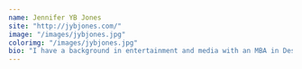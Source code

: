 ```yaml
---
name: Jennifer YB Jones
site: "http://jybjones.com/"
image: "/images/jybjones.jpg"
colorimg: "/images/jybjones.jpg"
bio: "I have a background in entertainment and media with an MBA in Design Strategy. I love finding exciting and engaging ways business, design, and tech can solve everyday problems that deliver both function & delight. A few of my favorite things: a good bowl of pho, tap dancing, late-night coding and snacking."
---
```

